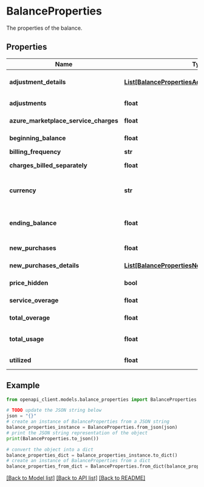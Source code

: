 # BalanceProperties

The properties of the balance.

## Properties

Name | Type | Description | Notes
------------ | ------------- | ------------- | -------------
**adjustment_details** | [**List[BalancePropertiesAdjustmentDetailsInner]**](BalancePropertiesAdjustmentDetailsInner.md) | List of Adjustments (Promo credit, SIE credit etc.). | [optional] [readonly] 
**adjustments** | **float** | Total adjustment amount. | [optional] [readonly] 
**azure_marketplace_service_charges** | **float** | Total charges for Azure Marketplace. | [optional] [readonly] 
**beginning_balance** | **float** | The beginning balance for the billing period. | [optional] [readonly] 
**billing_frequency** | **str** | The billing frequency. | [optional] 
**charges_billed_separately** | **float** | Charges Billed separately. | [optional] [readonly] 
**currency** | **str** | The ISO currency in which the meter is charged, for example, USD. | [optional] [readonly] 
**ending_balance** | **float** | The ending balance for the billing period (for open periods this will be updated daily). | [optional] [readonly] 
**new_purchases** | **float** | Total new purchase amount. | [optional] [readonly] 
**new_purchases_details** | [**List[BalancePropertiesNewPurchasesDetailsInner]**](BalancePropertiesNewPurchasesDetailsInner.md) | List of new purchases. | [optional] [readonly] 
**price_hidden** | **bool** | Price is hidden or not. | [optional] [readonly] 
**service_overage** | **float** | Overage for Azure services. | [optional] [readonly] 
**total_overage** | **float** | serviceOverage + chargesBilledSeparately. | [optional] [readonly] 
**total_usage** | **float** | Azure service commitment + total Overage. | [optional] [readonly] 
**utilized** | **float** | Total Commitment usage. | [optional] [readonly] 

## Example

```python
from openapi_client.models.balance_properties import BalanceProperties

# TODO update the JSON string below
json = "{}"
# create an instance of BalanceProperties from a JSON string
balance_properties_instance = BalanceProperties.from_json(json)
# print the JSON string representation of the object
print(BalanceProperties.to_json())

# convert the object into a dict
balance_properties_dict = balance_properties_instance.to_dict()
# create an instance of BalanceProperties from a dict
balance_properties_from_dict = BalanceProperties.from_dict(balance_properties_dict)
```
[[Back to Model list]](../README.md#documentation-for-models) [[Back to API list]](../README.md#documentation-for-api-endpoints) [[Back to README]](../README.md)


